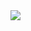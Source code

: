   <img align="center" src="https://github-readme-stats.vercel.app/api?username=k22pr&count_private=true&show_icons=true" />
<!--
<img align="center" src="https://github-readme-stats.vercel.app/api/wakatime?username=k22pr" />
-->

